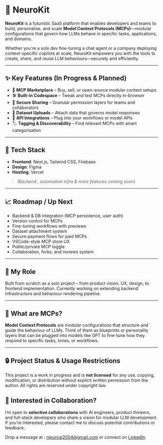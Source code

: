 
# 🧠 NeuroKit

**NeuroKit** is a futuristic SaaS platform that enables developers and teams to build, personalise, and scale **Model Context Protocols (MCPs)**—modular configurations that govern how LLMs behave in specific tasks, applications, and domains.

Whether you're a solo dev fine-tuning a chat agent or a company deploying context-specific copilots at scale, NeuroKit empowers you with the tools to create, share, and reuse LLM behaviours—securely and efficiently.

---

## ✨ Key Features (In Progress & Planned)

- 🧩 **MCP Marketplace** – Buy, sell, or open-source modular context setups  
- 🛠️ **Built-in Codespace** – Tweak and test MCPs directly in-browser  
- 🔐 **Secure Sharing** – Granular permission layers for teams and collaborators  
- 📁 **Dataset Uploads** – Attach data that governs model responses  
- 🔌 **API Integrations** – Plug into your workflows or model APIs  
- 🏷️ **Tagging & Discoverability** – Find relevant MCPs with smart categorisation

---

## 🧪 Tech Stack

- **Frontend**: Next.js, Tailwind CSS, Firebase
- **Design**:  Figma  
- **Hosting**: Vercel  
> *(Backend , automation infra & more features coming soon)*

---

## 📈 Roadmap / Up Next

- Backend & DB integration (MCP persistence, user auth)  
- Version control for MCPs  
- Fine-tuning workflows with previews  
- Dataset attachment system  
- Secure payment flows for paid MCPs  
- VSCode-style MCP store UX  
- Public/private MCP toggle  
- Collaboration, forks, and reviews system

---

## 👤 My Role

Built from scratch as a solo project – from product vision, UX, design, to frontend implementation. Currently working on extending backend infrastructure and behaviour rendering pipeline.

---

## 🧠 What are MCPs?

**Model Context Protocols** are modular configurations that structure and guide the behaviour of LLMs. Think of them as blueprints or personality layers that can be plugged into models like GPT to fine-tune how they respond to specific tasks, tones, or workflows.

---

## 🔒 Project Status & Usage Restrictions

This project is a work in progress and is **not licensed** for any use, copying, modification, or distribution without explicit written permission from the author. All rights are reserved under copyright law.

## 🤝 Interested in Collaboration?

I’m open to **selective collaborations** with AI engineers, product thinkers, and full-stack developers who share a vision for modular LLM development. If you’re interested, please contact me to discuss potential contributions or feedback.

Drop a message at : nipunraj2004@gmail.com or connect on [LinkedIn](https://linkedin.com/in/nipunkumar01).
